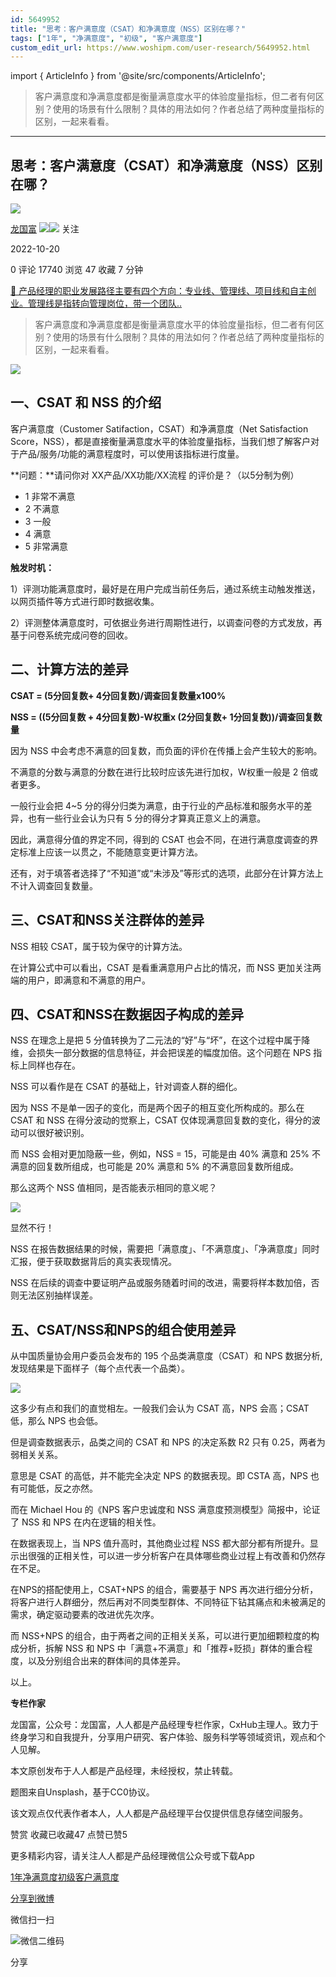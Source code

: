 ```yaml
---
id: 5649952
title: "思考：客户满意度（CSAT）和净满意度（NSS）区别在哪？"
tags: ["1年", "净满意度", "初级", "客户满意度"]
custom_edit_url: https://www.woshipm.com/user-research/5649952.html
---
```

import { ArticleInfo } from '@site/src/components/ArticleInfo';

<ArticleInfo
    author="龙国富"
    authorLink="https://www.woshipm.com/u/100850"
    published="2022-10-20"
    views={17740}
    comments={0}
    collects={47}
/>

> 客户满意度和净满意度都是衡量满意度水平的体验度量指标，但二者有何区别？使用的场景有什么限制？具体的用法如何？作者总结了两种度量指标的区别，一起来看看。

---

## 思考：客户满意度（CSAT）和净满意度（NSS）区别在哪？

[![](https://static.woshipm.com/view/woshipm_api_def_20230111172317_6089.png?imageView2/1/w/72/h/72/q/100)](https://www.woshipm.com/u/100850)

[龙国富](https://www.woshipm.com/u/100850) ![](https://static.woshipm.com/tag/1121_1@2x.png)![](https://static.woshipm.com/tag/2204_1@2x.png) 关注

2022-10-20

0 评论 17740 浏览 47 收藏 7 分钟

[🔗 产品经理的职业发展路径主要有四个方向：专业线、管理线、项目线和自主创业。管理线是指转向管理岗位，带一个团队..](https://ke.qidianla.com/courses/90pm)

> 客户满意度和净满意度都是衡量满意度水平的体验度量指标，但二者有何区别？使用的场景有什么限制？具体的用法如何？作者总结了两种度量指标的区别，一起来看看。

![](https://image.woshipm.com/wp-files/2022/10/eHRnM69FEI8KuSTelaqc.png)

## 一、CSAT 和 NSS 的介绍

客户满意度（Customer Satifaction，CSAT）和净满意度（Net Satisfaction Score，NSS），都是直接衡量满意度水平的体验度量指标，当我们想了解客户对于产品/服务/功能的满意程度时，可以使用该指标进行度量。

**问题：**请问你对 XX产品/XX功能/XX流程 的评价是？（以5分制为例）

*   1 非常不满意
*   2 不满意
*   3 一般
*   4 满意
*   5 非常满意

**触发时机：**

1）评测功能满意度时，最好是在用户完成当前任务后，通过系统主动触发推送，以网页插件等方式进行即时数据收集。

2）评测整体满意度时，可依据业务进行周期性进行，以调查问卷的方式发放，再基于问卷系统完成问卷的回收。

## 二、计算方法的差异

**CSAT = (5分回复数+ 4分回复数)/调查回复数量x100%**

**NSS = ((5分回复数 + 4分回复数)-W权重x (2分回复数+ 1分回复数))/调查回复数量**

因为 NSS 中会考虑不满意的回复数，而负面的评价在传播上会产生较大的影响。

不满意的分数与满意的分数在进行比较时应该先进行加权，W权重一般是 2 倍或者更多。

一般行业会把 4~5 分的得分归类为满意，由于行业的产品标准和服务水平的差异，也有一些行业会认为只有 5 分的得分才算真正意义上的满意。

因此，满意得分值的界定不同，得到的 CSAT 也会不同，在进行满意度调查的界定标准上应该一以贯之，不能随意变更计算方法。

还有，对于填答者选择了“不知道”或“未涉及”等形式的选项，此部分在计算方法上不计入调查回复数量。

## 三、CSAT和NSS关注群体的差异

NSS 相较 CSAT，属于较为保守的计算方法。

在计算公式中可以看出，CSAT 是看重满意用户占比的情况，而 NSS 更加关注两端的用户，即满意和不满意的用户。

## 四、CSAT和NSS在数据因子构成的差异

NSS 在理念上是把 5 分值转换为了二元法的“好”与“坏”，在这个过程中属于降维，会损失一部分数据的信息特征，并会把误差的幅度加倍。这个问题在 NPS 指标上同样也存在。

NSS 可以看作是在 CSAT 的基础上，针对调查人群的细化。

因为 NSS 不是单一因子的变化，而是两个因子的相互变化所构成的。那么在 CSAT 和 NSS 在得分波动的觉察上，CSAT 仅体现满意回复数的变化，得分的波动可以很好被识别。

而 NSS 会相对更加隐蔽一些，例如，NSS = 15，可能是由 40% 满意和 25% 不满意的回复数所组成，也可能是 20% 满意和 5% 的不满意回复数所组成。

那么这两个 NSS 值相同，是否能表示相同的意义呢？

![](https://image.woshipm.com/wp-files/2022/10/nsV7KdLQ3gaZyRhxF9UO.png)

显然不行！

NSS 在报告数据结果的时候，需要把「满意度」、「不满意度」、「净满意度」同时汇报，便于获取数据背后的真实表现情况。

NSS 在后续的调查中要证明产品或服务随着时间的改进，需要将样本数加倍，否则无法区别抽样误差。

## 五、CSAT/NSS和NPS的组合使用差异

从中国质量协会用户委员会发布的 195 个品类满意度（CSAT）和 NPS 数据分析, 发现结果是下面样子（每个点代表一个品类）。

![](https://image.woshipm.com/wp-files/2022/10/NxJeYjKLmpViOHmxov2R.png)

这多少有点和我们的直觉相左。一般我们会认为 CSAT 高，NPS 会高；CSAT 低，那么 NPS 也会低。

但是调查数据表示，品类之间的 CSAT 和 NPS 的决定系数 R2 只有 0.25，两者为弱相关关系。

意思是 CSAT 的高低，并不能完全决定 NPS 的数据表现。即 CSTA 高，NPS 也有可能低，反之亦然。

而在 Michael Hou 的《NPS 客户忠诚度和 NSS 满意度预测模型》简报中，论证了 NSS 和 NPS 在内在逻辑的相关性。

在数据表现上，当 NPS 值升高时，其他商业过程 NSS 都大部分都有所提升。显示出很强的正相关性，可以进一步分析客户在具体哪些商业过程上有改善和仍然存在不足。

在NPS的搭配使用上，CSAT+NPS 的组合，需要基于 NPS 再次进行细分分析，将客户进行人群细分，然后再对不同类型群体、不同特征下钻其痛点和未被满足的需求，确定驱动要素的改进优先次序。

而 NSS+NPS 的组合，由于两者之间的正相关关系，可以进行更加细颗粒度的构成分析，拆解 NSS 和 NPS 中「满意+不满意」和「推荐+贬损」群体的重合程度，以及分别组合出来的群体间的具体差异。

以上。

**专栏作家**

龙国富，公众号：龙国富，人人都是产品经理专栏作家，CxHub主理人。致力于终身学习和自我提升，分享用户研究、客户体验、服务科学等领域资讯，观点和个人见解。

本文原创发布于人人都是产品经理，未经授权，禁止转载。

题图来自Unsplash，基于CC0协议。

该文观点仅代表作者本人，人人都是产品经理平台仅提供信息存储空间服务。

赞赏 收藏已收藏47 点赞已赞5

更多精彩内容，请关注人人都是产品经理微信公众号或下载App

[1年](https://www.woshipm.com/tag/1%e5%b9%b4)[净满意度](https://www.woshipm.com/tag/%e5%87%80%e6%bb%a1%e6%84%8f%e5%ba%a6)[初级](https://www.woshipm.com/tag/%e5%88%9d%e7%ba%a7)[客户满意度](https://www.woshipm.com/tag/%e5%ae%a2%e6%88%b7%e6%bb%a1%e6%84%8f%e5%ba%a6)

[分享到微博](https://service.weibo.com/share/share.php?appkey=2775287854&title=思考：客户满意度（CSAT）和净满意度（NSS）区别在哪？&url=https://www.woshipm.com/user-research/5649952.html&pic=https://image.woshipm.com/wp-files/2022/10/eHRnM69FEI8KuSTelaqc.png)

微信扫一扫

![微信二维码](https://api.pwmqr.com/qrcode/create/?url=https://www.woshipm.com/user-research/5649952.html)

分享